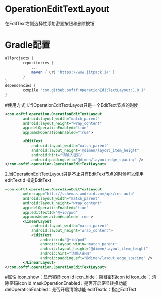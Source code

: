 # OperationEditTextLayout
在EditText右侧选择性添加密显按钮和删除按钮
# Gradle配置
```groovy
allprojects {
		repositories {
			...
			maven { url 'https://www.jitpack.io' }
		}
}
dependencies {
		compile 'com.github.ooftf:OperationEditTextLayout:1.0.1'
}
```
#使用方式
1.当OperationEditTextLayout只是一个EditText节点的时候
```xml
<com.ooftf.operation.OperationEditTextLayout
        android:layout_width="match_parent"
        android:layout_height="wrap_content"
        app:delOperationEnabled="true"
        app:maskOperationEnabled="true">

        <EditText
            android:layout_width="match_parent"
            android:layout_height="@dimen/layout_item_height"
            android:hint="请输入密码"
            android:paddingLeft="@dimen/layout_edge_spacing" />
</com.ooftf.operation.OperationEditTextLayout>
```
2.当OperationEditTextLayout只是不止只有EditText节点的时候可以使用 editTextId 指定EditText
```xml
<com.ooftf.operation.OperationEditTextLayout
        xmlns:app="http://schemas.android.com/apk/res-auto"
        android:layout_width="match_parent"
        android:layout_height="wrap_content"
        app:delOperationEnabled="true"
        app:editTextId="@+id/pwd"
        app:maskOperationEnabled="true">
        <LinearLayout
            android:layout_width="match_parent"
            android:layout_height="wrap_content">
            <EditText
                android:id="@+id/pwd"
                android:layout_width="match_parent"
                android:layout_height="@dimen/layout_item_height"
                android:hint="请输入密码"
                android:paddingLeft="@dimen/layout_edge_spacing" />
        </LinearLayout>
</com.ooftf.operation.OperationEditTextLayout>
```
#属性
icon_show：显示密码icon id
icon_hide：隐藏密码icon id
icon_del：清除密码icon id
maskOperationEnabled：是否开启密显转换功能
delOperationEnabled：是否开启清除功能
editTextId：指定EditText

